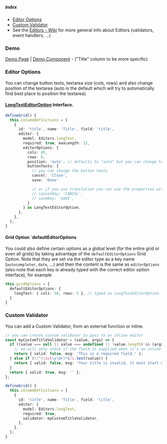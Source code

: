 ##### index
- [Editor Options](#editor-options)
- [Custom Validator](#custom-validator)
- See the [Editors - Wiki](../Editors.md) for more general info about Editors (validators, event handlers, ...)

### Demo
[Demo Page](https://ghiscoding.github.io/Angular-Slickgrid/#/editor) | [Demo Component](https://github.com/ghiscoding/angular-slickgrid/blob/master/src/app/examples/grid-editor.component.ts) - ("Title" column to be more specific)

### Editor Options
You can change button texts, textarea size (cols, rows) and also change position of the textarea (auto is the default which will try to automatically find best place to position the textarea).

#### [LongTextEditorOption](https://github.com/ghiscoding/slickgrid-universal/blob/master/packages/common/src/interfaces/longTextEditorOption.interface.ts) Interface.

```ts
defineGrid() {
  this.columnDefinitions = [
    {
      id: 'title', name: 'Title', field: 'title',
      editor: {
        model: Editors.longText,
        required: true, maxLength: 12,
        editorOptions: {
          cols: 45,
          rows: 6,
          position: 'auto', // defaults to "auto" but you can change to "top", "bottom", "left" or "right"
          buttonTexts: {
            // you can change the button texts
            cancel: 'Close',
            save: 'Done'

            // or if you use translation you can use the properties with `Key` suffix
            // cancelKey: 'CANCEL',
            // saveKey: 'SAVE',
          }
        } as LongTextEditorOption,
      },
    },
  ];
}
```

#### Grid Option `defaultEditorOptions
You could also define certain options as a global level (for the entire grid or even all grids) by taking advantage of the `defaultEditorOptions` Grid Option. Note that they are set via the editor type as a key name (`autocompleter`, `date`, ...) and then the content is the same as `editorOptions` (also note that each key is already typed with the correct editor option interface), for example

```ts
this.gridOptions = {
  defaultEditorOptions: {
    longText: { cols: 50, rows: 5 }, // typed as LongTextEditorOption 
  }
}
```

### Custom Validator
You can add a Custom Validator, from an external function or inline.
```ts
// you can create custom validator to pass to an inline editor
const myCustomTitleValidator = (value, args) => {
  if ((value === null || value === undefined || !value.length) && (args.compositeEditorOptions?.modalType === 'create' || args.compositeEditorOptions.modalType === 'edit')) {
    // we will only check if the field is supplied when it's an inline editing OR a composite editor of type create/edit
    return { valid: false, msg: 'This is a required field.' };
  } else if (!/^(task\s\d+)*$/i.test(value)) {
    return { valid: false, msg: 'Your title is invalid, it must start with "Task" followed by a number.' };
  }
  return { valid: true, msg: '' };
};

defineGrid() {
  this.columnDefinitions = [
    {
      id: 'title', name: 'Title', field: 'title',
      editor: {
        model: Editors.longText,
        required: true,
        validator: myCustomTitleValidator,
      },
    },
  ];
}
```